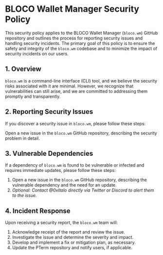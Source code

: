 # BLOCO Wallet Manager Security Policy
This security policy applies to the BLOCO Wallet Manager (`bloco.wm`) GitHub repository and outlines the process for reporting security issues and handling security incidents. The primary goal of this policy is to ensure the safety and integrity of the `bloco.wm` codebase and to minimize the impact of security incidents on our users.

## 1. Overview
`bloco.wm` is a command-line interface (CLI) tool, and we believe the security risks associated with it are minimal. However, we recognize that vulnerabilities can still arise, and we are committed to addressing them promptly and transparently.

## 2. Reporting Security Issues
If you discover a security issue in `bloco.wm`, please follow these steps:

Open a new issue in the `bloco.wm` GitHub repository, describing the security problem in detail.

## 3. Vulnerable Dependencies
If a dependency of `bloco.wm` is found to be vulnerable or infected and requires immediate updates, please follow these steps:

1. Open a new issue in the `bloco.wm` GitHub repository, describing the vulnerable dependency and the need for an update.
2. *Optional: Contact @0xItalo directly via Twitter or Discord to alert them to the issue.*

## 4. Incident Response
Upon receiving a security report, the `bloco.wm` team will:

1. Acknowledge receipt of the report and review the issue.
2. Investigate the issue and determine the severity and impact.
3. Develop and implement a fix or mitigation plan, as necessary.
4. Update the PTerm repository and notify users, if applicable.